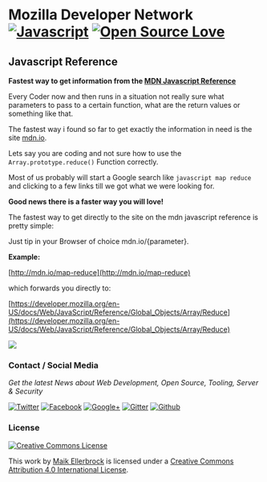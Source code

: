 # Mozilla Developer Network [![Javascript](https://badges.frapsoft.com/javascript/code/javascript.svg?v=101)](https://github.com/ellerbrock/javascript-badges/) [![Open Source Love](https://badges.frapsoft.com/os/v3/open-source.svg?v=103)](https://github.com/ellerbrock/open-source-badge/)
## Javascript Reference

**Fastest way to get information from the [MDN Javascript Reference](https://developer.mozilla.org/en-US/docs/Web/JavaScript/Reference)**

Every Coder now and then runs in a situation not really sure what parameters to pass to a certain function, what are the return values or something like that.

The fastest way i found so far to get exactly the information in need is the site [mdn.io](https://mdn.io).

Lets say you are coding and not sure how to use the `Array.prototype.reduce()` Function correctly.

Most of us probably will start a Google search like `javascript map reduce` and clicking to a few links till we got what we were looking for.

**Good news there is a faster way you will love!**

The fastest way to get directly to the site on the mdn javascript reference is pretty simple:

Just tip in your Browser of choice mdn.io/{parameter}.

**Example:**

[http://mdn.io/map-reduce](http://mdn.io/map-reduce)

which forwards you directly to:

[https://developer.mozilla.org/en-US/docs/Web/JavaScript/Reference/Global_Objects/Array/Reduce](https://developer.mozilla.org/en-US/docs/Web/JavaScript/Reference/Global_Objects/Array/Reduce)

![](http://i.giphy.com/KgmRDWE0k7h2U.gif)


### Contact / Social Media

*Get the latest News about Web Development, Open Source, Tooling, Server & Security*

[![Twitter](https://github.frapsoft.com/social/twitter.png)](https://twitter.com/frapsoft/)
[![Facebook](https://github.frapsoft.com/social/facebook.png)](https://www.facebook.com/frapsoft/)
[![Google+](https://github.frapsoft.com/social/google-plus.png)](https://plus.google.com/116540931335841862774)
[![Gitter](https://github.frapsoft.com/social/gitter.png)](https://gitter.im/frapsoft/frapsoft/)
[![Github](https://github.frapsoft.com/social/github.png)](https://github.com/ellerbrock/)

### License 

<a rel="license" href="http://creativecommons.org/licenses/by/4.0/"><img alt="Creative Commons License" style="border-width:0" src="https://i.creativecommons.org/l/by/4.0/88x31.png" /></a><br />

This work by <a xmlns:cc="http://creativecommons.org/ns#" href="https://github.com/ellerbrock/" property="cc:attributionName" rel="cc:attributionURL">Maik Ellerbrock</a> is licensed under a <a rel="license" href="http://creativecommons.org/licenses/by/4.0/">Creative Commons Attribution 4.0 International License</a>.

